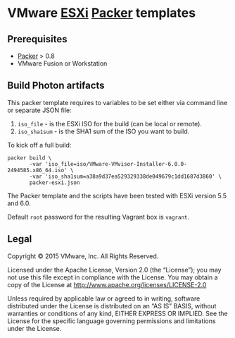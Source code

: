 # VMware [ESXi](https://www.vmware.com/products/esxi-and-esx/overview) [Packer](http://packer.io) templates


## Prerequisites

* [Packer](http://packer.io) > 0.8
* VMware Fusion or Workstation

## Build Photon artifacts

This packer template requires to variables to be set either via command line or separate JSON file:

1. `iso_file` - is the ESXi ISO for the build (can be local or remote).
1. `iso_sha1sum` - is the SHA1 sum of the ISO you want to build.

To kick off a full build:

```shell
packer build \
       -var 'iso_file=iso/VMware-VMvisor-Installer-6.0.0-2494585.x86_64.iso' \
       -var 'iso_sha1sum=a38a9d37ea529329338de049679c1dd1687d3860' \
       packer-esxi.json
```

The Packer template and the scripts have been tested with ESXi version 5.5 and 6.0.

Default `root` password for the resulting Vagrant box is `vagrant`.

## Legal

Copyright © 2015 VMware, Inc.  All Rights Reserved.

Licensed under the Apache License, Version 2.0 (the “License”); you may not
use this file except in compliance with the License.  You may obtain a copy of
the License at http://www.apache.org/licenses/LICENSE-2.0

Unless required by applicable law or agreed to in writing, software distributed
under the License is distributed on an “AS IS” BASIS, without warranties or
conditions of any kind, EITHER EXPRESS OR IMPLIED.  See the License for the
specific language governing permissions and limitations under the License.
